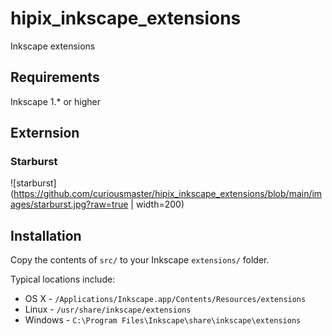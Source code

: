 # hipix_inkscape_extensions
Inkscape extensions
## Requirements
Inkscape 1.* or higher

## Externsion
### Starburst
![starburst](https://github.com/curiousmaster/hipix_inkscape_extensions/blob/main/images/starburst.jpg?raw=true | width=200)

## Installation

Copy the contents of `src/` to your Inkscape `extensions/` folder.

Typical locations include:

* OS X - `/Applications/Inkscape.app/Contents/Resources/extensions`
* Linux - `/usr/share/inkscape/extensions`
* Windows - `C:\Program Files\Inkscape\share\inkscape\extensions`
